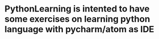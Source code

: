 # PythonLearning is intented to have some exercises on learning python language with pycharm/atom as IDE
